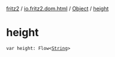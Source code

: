 [fritz2](../../index.md) / [io.fritz2.dom.html](../index.md) / [Object](index.md) / [height](./height.md)

# height

`var height: Flow<`[`String`](https://kotlinlang.org/api/latest/jvm/stdlib/kotlin/-string/index.html)`>`